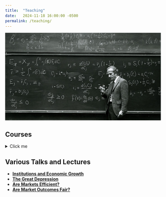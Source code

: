 ```yaml
---
title:  "Teaching"
date:   2024-11-18 16:00:00 -0500
permalink: /teaching/
---
```


![Becker](/assets/images/\Becker.jpg)

## Courses

<details>
  <summary>Click me</summary>
  
  ### Heading
  1. Foo
  2. Bar
     * Baz
     * Qux

  ### Some Javascript
  ```js
  function logSomething(something) {
    console.log('Something', something);
  }
  ```
</details>

## Various Talks and Lectures

- [**Institutions and Economic Growth**](/assets/documents/UR_Institutions_Growth.pdf)  
- [**The Great Depression**](/assets/documents/GreatDepression.pdf)
- [**Are Markets Efficient?**](/assets/documents/MC_5_Efficiency.pdf)
- [**Are Market Outcomes Fair?**](/assets/documents/MC_4_Inequality.pdf)

<style>
  .accordion {
    cursor: pointer;
    padding: 15px;
    width: 100%;
    text-align: left;
    border: none;
    outline: none;
    transition: 0.3s;
    font-size: 18px;
    background-color: #f1f1f1;
    margin-top: 10px;
  }

  .accordion.active, .accordion:hover {
    background-color: #e2e2e2;
  }

  .panel {
    padding: 0 15px;
    display: none;
    background-color: #fafafa;
    overflow: hidden;
    border-left: 3px solid #ccc;
  }

  .panel a {
    display: block;
    padding: 8px 0;
    color: #336699;
    text-decoration: none;
  }

  .panel a:hover {
    text-decoration: underline;
  }
</style>

<script>
  document.addEventListener("DOMContentLoaded", function() {
    const acc = document.querySelectorAll(".accordion");
    acc.forEach(button => {
      button.addEventListener("click", () => {
        button.classList.toggle("active");
        const panel = button.nextElementSibling;
        panel.style.display = panel.style.display === "block" ? "none" : "block";
      });
    });
  });
</script>
